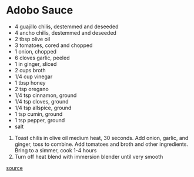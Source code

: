 # Adobo Sauce

* 4 guajillo chilis, destemmed and deseeded
* 4 ancho chilis, destemmed and deseeded
* 2 tbsp olive oil
* 3 tomatoes, cored and chopped
* 1 onion, chopped
* 6 cloves garlic, peeled
* 1 in ginger, sliced
* 2 cups broth
* 1/4 cup vinegar
* 1 tbsp honey
* 2 tsp oregano
* 1/4 tsp cinnamon, ground
* 1/4 tsp cloves, ground
* 1/4 tsp allspice, ground
* 1 tsp cumin, ground
* 1 tsp pepper, ground
* salt

1. Toast chilis in olive oil medium heat, 30 seconds. Add onion, garlic, and ginger, toss to combine. Add tomatoes and broth and other ingredients. Bring to a simmer, cook 1-4 hours
1. Turn off heat blend with immersion blender until very smooth

[source](https://www.allrecipes.com/recipe/282066/beef-birria/)
